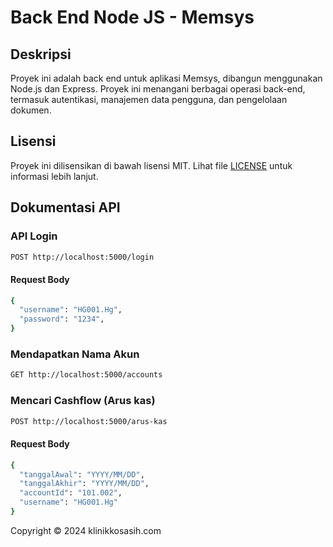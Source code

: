 # Back End Node JS - Memsys

## Deskripsi

Proyek ini adalah back end untuk aplikasi Memsys, dibangun menggunakan Node.js dan Express. Proyek ini menangani berbagai operasi back-end, termasuk autentikasi, manajemen data pengguna, dan pengelolaan dokumen.

## Lisensi

Proyek ini dilisensikan di bawah lisensi MIT. Lihat file [LICENSE](LICENSE) untuk informasi lebih lanjut.

## Dokumentasi API

### API Login

```bash
POST http://localhost:5000/login
```

#### Request Body

```bash
{
  "username": "HG001.Hg",
  "password": "1234",
}
```

### Mendapatkan Nama Akun

```bash
GET http://localhost:5000/accounts
```

### Mencari Cashflow (Arus kas)

```bash
POST http://localhost:5000/arus-kas
```

#### Request Body

```bash
{
  "tanggalAwal": "YYYY/MM/DD",
  "tanggalAkhir": "YYYY/MM/DD",
  "accountId": "101.002",
  "username": "HG001.Hg"
}
```

Copyright © 2024 klinikkosasih.com
